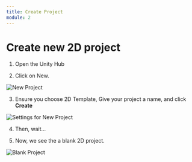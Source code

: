 ```yaml
---
title: Create Project
module: 2
---
```


# Create new 2D project

1. Open the Unity Hub

2. Click on New.

![New Project](imgs/NewProject.png)

3. Ensure you choose 2D Template, Give your project a name, and click **Create**

![Settings for New Project](imgs/SettingsNewProject.png)

4. Then, wait...

5. Now, we see the a blank 2D project.

![Blank Project](imgs/BlankProject.png)